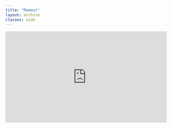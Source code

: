 ```yaml
---
title: "Mammut"
layout: archive
classes: wide
---
```



<div style="position: relative; height: 0; overflow: hidden; padding-bottom: 56.25%;"><iframe src="https://www.planet-schule.de/sf/embed.php?source=sendung:11246&amp;in=1024&amp;out=1097" style="position: absolute; top:0; left: 0; width: 100%; height: 100%; overflow: hidden;" frameborder="0" scrolling="no" allow="autoplay" allowfullscreen></iframe></div>
